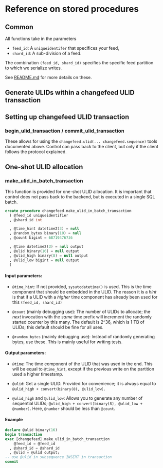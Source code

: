 # Reference on stored procedures

## Common
All functions take in the parameters
* `feed_id`: A `uniqueidentifer` that specifices your feed, 
* `shard_id`: A sub-division of a feed.

The combination `(feed_id, shard_id)` specifies the specific feed partition
to which we serialize writes.

See [README.md](README.md) for more details on these.

## Generate ULIDs within a changefeed ULID transaction



## Setting up changefeed ULID transaction

### begin_ulid_transaction / commit_ulid_transaction 

These allows for using the `changefeed.ulid(... changefeed.sequence)` tools
documented above. Control can pass back to the client, but only if the client
follows the protocol explained.



## One-shot ULID allocation

### make_ulid_in_batch_transaction

This function is provided for one-shot ULID allocation. It is important that control
does not pass back to the backend, but is executed in a single SQL batch.

```sql
create procedure changefeed.make_ulid_in_batch_transaction
  ( @feed_id uniqueidentifier
  , @shard_id int

  , @time_hint datetime2(3) = null
  , @random_bytes binary(10) = null
  , @count bigint = 68719476736

  , @time datetime2(3) = null output
  , @ulid binary(16) = null output
  , @ulid_high binary(8) = null output
  , @ulid_low bigint = null output
  )
```

#### Input parameters:

* `@time_hint`: If not provided, `sysutcdatetime()` is used. This is the time
  component that should be embedded in the ULID. The reason it is a *hint* is
  that if a ULID with a *higher* time component has already been used
  for this `(feed_id, shard_id)` 

* `@count` (mainly debugging use): The number of ULIDs to allocate; the *next* invocation with the *same*
  time prefix will increment the randomly started counter by this many. The
  default is 2^36, which is 1 TB of ULIDs; this default should be fine for
  all uses.

* `@random_bytes` (mainly debugging use): Instead of randomly generating bytes, use these. This is
  mainly useful for writing tests.

#### Output parameters:

* `@time`: The time component of the ULID that was used in the end. 
  This will be equal to `@time_hint`, except if the previous write on
  the partition used a higher timestamp.

* `@ulid`: Get a single ULID. Provided for convenience;
   it is always equal to `@ulid_high + convert(binary(8), @ulid_low)`.

* `@ulid_high` and `@ulid_low`: Allows you to generate any number of sequential
  ULIDs; `@ulid_high + convert(binary(8), @ulid_low + @number)`.
  Here, `@number` should be less than `@count`.


#### Example

```sql
declare @ulid binary(16)
begin transaction
exec [changefeed].make_ulid_in_batch_transaction
    @feed_id = @feed_id    
  , @shard_id = @shard_id
  , @ulid = @ulid output;
-- use @ulid in subsequence INSERT in transaction
commit
```
